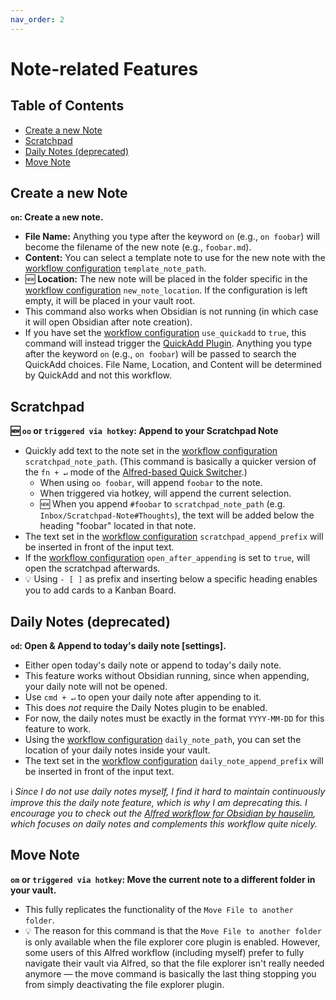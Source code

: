 ```yaml
---
nav_order: 2
---
```


# Note-related Features

## Table of Contents
<!-- MarkdownTOC -->

- [Create a new Note](#create-a-new-note)
- [Scratchpad](#scratchpad)
- [Daily Notes \(deprecated\)](#daily-notes-deprecated)
- [Move Note](#move-note)

<!-- /MarkdownTOC -->

## Create a new Note
**`on`: Create a `n`ew note.**
- **File Name:** Anything you type after the keyword `on` (e.g., `on foobar`) will become the filename of the new note (e.g., `foobar.md`).
- **Content:** You can select a template note to use for the new note with the [workflow configuration](Workflow%20Configuration.md#note-related-features) `template_note_path`.
- 🆕 **Location:** The new note will be placed in the folder specific in the [workflow configuration](Workflow%20Configuration.md#note-related-features) `new_note_location`. If the configuration is left empty, it will be placed in your vault root.
- This command also works when Obsidian is not running (in which case it will open Obsidian after note creation).
- If you have set the [workflow configuration](Workflow%20Configuration.md#note-related-features) `use_quickadd` to `true`, this command will instead trigger the [QuickAdd Plugin](https://github.com/chhoumann/quickadd). Anything you type after the keyword `on` (e.g., `on foobar`) will be passed to search the QuickAdd choices. File Name, Location, and Content will be determined by QuickAdd and not this workflow.

## Scratchpad
**🆕 `oo` or `triggered via hotkey`: Append to your Scratchpad Note**
- Quickly add text to the note set in the [workflow configuration](Workflow%20Configuration.md#note-related-features) `scratchpad_note_path`. (This command is basically a quicker version of the `fn + ↵` mode of the [Alfred-based Quick Switcher](Alfred-based%20Quick%20Switcher.md#search-for-notes).)
	- When using `oo foobar`, will append `foobar` to the note.
	- When triggered via hotkey, will append the current selection.
	- 🆕 When you append `#foobar` to `scratchpad_note_path` (e.g. `Inbox/Scratchpad-Note#Thoughts`), the text will be added below the heading "foobar" located in that note.
- The text set in the [workflow configuration](Workflow%20Configuration.md#Alfred-based-Quick-Switcher) `scratchpad_append_prefix` will be inserted in front of the input text.
- If the [workflow configuration](Workflow%20Configuration.md#Alfred-based-Quick-Switcher) `open_after_appending` is set to `true`, will open the scratchpad afterwards.
- 💡 Using `- [ ]` as prefix and inserting below a specific heading enables you to add cards to a Kanban Board.

## Daily Notes (deprecated)
**`od`: Open & Append to today's daily note [settings].**
- Either open today's daily note or append to today's daily note.
- This feature works without Obsidian running, since when appending, your daily note will not be opened.
- Use `cmd + ↵` to open your daily note after appending to it.
- This does *not* require the Daily Notes plugin to be enabled.
- For now, the daily notes must be exactly in the format `YYYY-MM-DD` for this feature to work.
- Using the [workflow configuration](Workflow%20Configuration.md#note-related-features) `daily_note_path`, you can set the location of your daily notes inside your vault.
- The text set in the [workflow configuration](Workflow%20Configuration.md#Alfred-based-Quick-Switcher) `daily_note_append_prefix` will be inserted in front of the input text.

ℹ️ *Since I do not use daily notes myself, I find it hard to maintain continuously improve this the daily note feature, which is why I am deprecating this. I encourage you to check out the [Alfred workflow for Obsidian by hauselin](https://github.com/hauselin/obsidian-alfred), which focuses on daily notes and complements this workflow quite nicely.*

## Move Note
**`om` or `triggered via hotkey`: Move the current note to a different folder in your vault.**
- This fully replicates the functionality of the `Move File to another folder`.
- 💡 The reason for this command is that the `Move File to another folder` is only available when the file explorer core plugin is enabled. However, some users of this Alfred workflow (including myself) prefer to fully navigate their vault via Alfred, so that the file explorer isn't really needed anymore — the move command is basically the last thing stopping you from simply deactivating the file explorer plugin.
